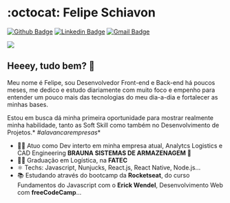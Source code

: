# :octocat: Felipe Schiavon

[![Github Badge](https://img.shields.io/badge/-Github-000?style=flat-square&logo=Github&logoColor=white&link=https://github.com/FehSchiavon)](https://github.com/FehSchiavon)
[![Linkedin Badge](https://img.shields.io/badge/-LinkedIn-blue?style=flat-square&logo=Linkedin&logoColor=white&link=https://www.linkedin.com/in/felipeschiavon/)](https://www.linkedin.com/in/felipeschiavon/)
[![Gmail Badge](https://img.shields.io/badge/-Gmail-c14438?style=flat-square&logo=Gmail&logoColor=white&link=mailto:felipschiavon@gmail.com)](mailto:felipschiavon@gmail.com)

<img src="https://visitor-badge.glitch.me/badge?page_id=steniowagner.visitor-badge">

## Heeey, tudo bem?  👋

Meu nome é Felipe, sou Desenvolvedor Front-end e Back-end há poucos meses, me dedico e estudo diariamente com muito foco e empenho para entender um pouco mais das tecnologias do meu dia-a-dia e fortalecer as minhas bases.

Estou em busca dá minha primeira oportunidade para mostrar realmente minha habilidade, tanto as Soft Skill como também no Desenvolvimento de Projetos.* *#alavancarempresas**

- 🧑‍💼 Atuo como Dev interto em minha empresa atual, Analytcs Logistics e CAD Engineering **BRAUNA SISTEMAS DE ARMAZENAGEM 💙**
- 🧑‍🎓 Graduação em Logística, na **FATEC**
- ⚛ Techs: Javascript, Nunjucks, React.js, React Native, Node.js...
- 📚 Estudando através do bootcamp da **Rocketseat**, do curso Fundamentos do Javascript  com o **Erick Wendel**, Desenvolvimento Web com **freeCodeCamp**...
